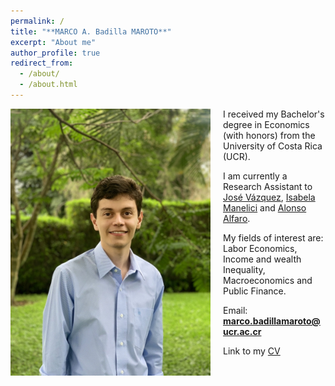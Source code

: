 ```yaml
---
permalink: /
title: "**MARCO A. Badilla MAROTO**"
excerpt: "About me"
author_profile: true
redirect_from: 
  - /about/
  - /about.html
---
```


<img class="img-responsive" style="float: left; margin: 0px 20px 20px 0px;" src="/images/photo.jpg" width="320"> 

I received my Bachelor's degree in Economics (with honors) from the University of Costa Rica (UCR).

I am currently a Research Assistant to [José Vázquez](https://jpvasquez-econ.github.io/), [Isabela Manelici](https://www.isabelamanelici.com/) and [Alonso Alfaro](https://sites.google.com/view/alfarourena).

My fields of interest are: Labor Economics, Income and wealth Inequality, Macroeconomics and Public Finance.

Email: **marco.badillamaroto@ucr.ac.cr**

Link to my [CV](/files/CV_M_A_Badilla.pdf)  

